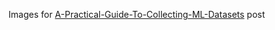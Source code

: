 Images for [A-Practical-Guide-To-Collecting-ML-Datasets](https://rishabhmisra.github.io/A-Practical-Guide-To-Collecting-ML-Datasets/) post
